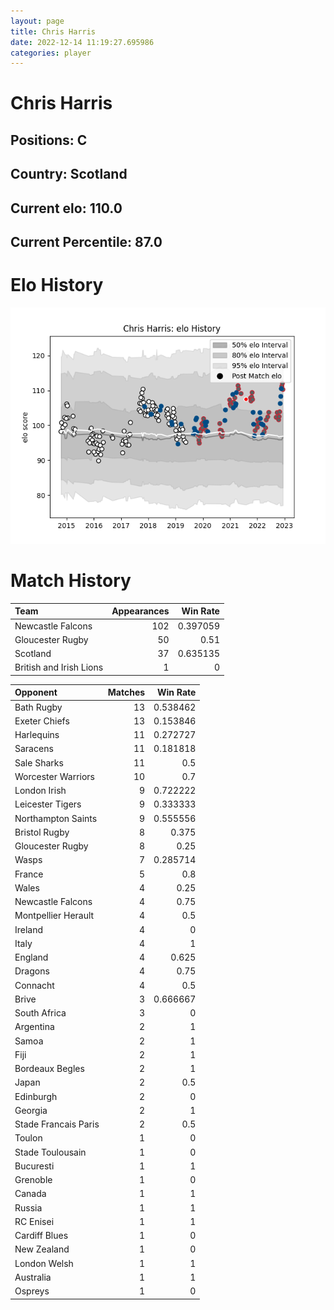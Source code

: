 ```yaml
---  
layout: page  
title: Chris Harris  
date: 2022-12-14 11:19:27.695986  
categories: player  
---
```

# Chris Harris

## Positions: C

## Country: Scotland

## Current elo: 110.0

## Current Percentile: 87.0

# Elo History


![elo history](history_ChrisHarris.png)
# Match History


| Team                    |   Appearances |   Win Rate |
|:------------------------|--------------:|-----------:|
| Newcastle Falcons       |           102 |   0.397059 |
| Gloucester Rugby        |            50 |   0.51     |
| Scotland                |            37 |   0.635135 |
| British and Irish Lions |             1 |   0        |

| Opponent             |   Matches |   Win Rate |
|:---------------------|----------:|-----------:|
| Bath Rugby           |        13 |   0.538462 |
| Exeter Chiefs        |        13 |   0.153846 |
| Harlequins           |        11 |   0.272727 |
| Saracens             |        11 |   0.181818 |
| Sale Sharks          |        11 |   0.5      |
| Worcester Warriors   |        10 |   0.7      |
| London Irish         |         9 |   0.722222 |
| Leicester Tigers     |         9 |   0.333333 |
| Northampton Saints   |         9 |   0.555556 |
| Bristol Rugby        |         8 |   0.375    |
| Gloucester Rugby     |         8 |   0.25     |
| Wasps                |         7 |   0.285714 |
| France               |         5 |   0.8      |
| Wales                |         4 |   0.25     |
| Newcastle Falcons    |         4 |   0.75     |
| Montpellier Herault  |         4 |   0.5      |
| Ireland              |         4 |   0        |
| Italy                |         4 |   1        |
| England              |         4 |   0.625    |
| Dragons              |         4 |   0.75     |
| Connacht             |         4 |   0.5      |
| Brive                |         3 |   0.666667 |
| South Africa         |         3 |   0        |
| Argentina            |         2 |   1        |
| Samoa                |         2 |   1        |
| Fiji                 |         2 |   1        |
| Bordeaux Begles      |         2 |   1        |
| Japan                |         2 |   0.5      |
| Edinburgh            |         2 |   0        |
| Georgia              |         2 |   1        |
| Stade Francais Paris |         2 |   0.5      |
| Toulon               |         1 |   0        |
| Stade Toulousain     |         1 |   0        |
| Bucuresti            |         1 |   1        |
| Grenoble             |         1 |   0        |
| Canada               |         1 |   1        |
| Russia               |         1 |   1        |
| RC Enisei            |         1 |   1        |
| Cardiff Blues        |         1 |   0        |
| New Zealand          |         1 |   0        |
| London Welsh         |         1 |   1        |
| Australia            |         1 |   1        |
| Ospreys              |         1 |   0        |